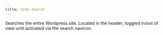 ```yaml
---
title: Site Search
---
```


Searches the entire Wordpress site. Located in the header, toggled in/out of view until activated via the search navicon. 